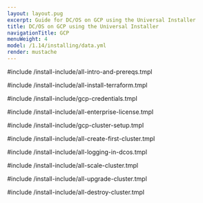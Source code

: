 ```yaml
---
layout: layout.pug
excerpt: Guide for DC/OS on GCP using the Universal Installer
title: DC/OS on GCP using the Universal Installer
navigationTitle: GCP
menuWeight: 4
model: /1.14/installing/data.yml
render: mustache
---
```


#include /install-include/all-intro-and-prereqs.tmpl

#include /install-include/all-install-terraform.tmpl

#include /install-include/gcp-credentials.tmpl

#include /install-include/all-enterprise-license.tmpl

#include /install-include/gcp-cluster-setup.tmpl

#include /install-include/all-create-first-cluster.tmpl

#include /install-include/all-logging-in-dcos.tmpl

#include /install-include/all-scale-cluster.tmpl

#include /install-include/all-upgrade-cluster.tmpl

#include /install-include/all-destroy-cluster.tmpl
